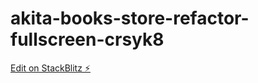 # akita-books-store-refactor-fullscreen-crsyk8

[Edit on StackBlitz ⚡️](https://stackblitz.com/edit/akita-books-store-refactor-fullscreen-crsyk8)